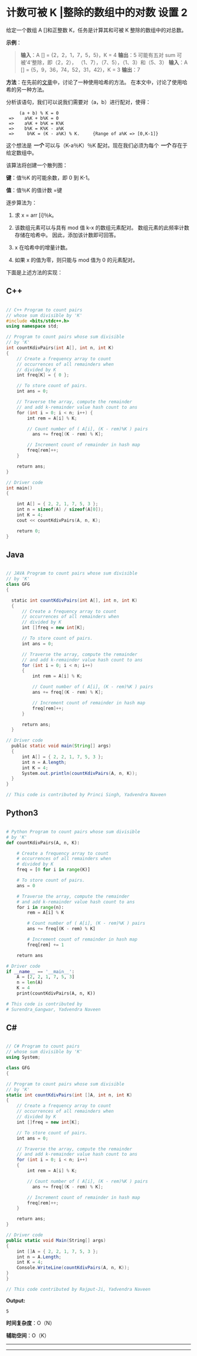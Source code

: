 # 计数可被 K |整除的数组中的对数 设置 2

给定一个数组 A []和正整数 K，任务是计算其和可被 K 整除的数组中的对总数。

**示例**：

> **输入**：A [] = {2，2，1，7，5，5}，K = 4
> **输出**：5
> 可能有五对 sum
> 可被'4'整除，即（2，2），
> （1、7），（7、5），（1、3）和（5、3）
> **输入**：A [] = {5，9，36，74，52，31，42}，K = 3
> **输出**：7

**方法**：在先前的[文章](https://www.geeksforgeeks.org/count-pairs-in-array-whose-sum-is-divisible-by-k/)中，讨论了一种使用哈希的方法。 在本文中，讨论了使用哈希的另一种方法。

分析该语句，我们可以说我们需要对（a，b）进行配对，使得：

```
     (a + b) % K = 0
 =>    a%K + b%K = 0
 =>    a%K + b%K = K%K
 =>    b%K = K%K - a%K
 =>     b%K = (K - a%K) % K.     {Range of a%K => [0,K-1]}

```

这个想法是 ***一个*** 可以与（K-a％K）％K 配对。现在我们必须为每个 ***一个*** 存在于给定数组中。

该算法将创建一个散列图：

**键**：值％K 的可能余数，即 0 到 K-1。

**值**：值％K 的值计数 =键

逐步算法为：

1.  求 x = arr [i]％k。

2.  该数组元素可以与具有 mod 值 k-x 的数组元素配对。 数组元素的此频率计数存储在哈希中。 因此，添加该计数即可回答。

3.  x 在哈希中的增量计数。

4.  如果 x 的值为零，则只能与 mod 值为 0 的元素配对。

下面是上述方法的实现：

## C++

```cpp

// C++ Program to count pairs
// whose sum divisible by 'K'
#include <bits/stdc++.h>
using namespace std;

// Program to count pairs whose sum divisible
// by 'K'
int countKdivPairs(int A[], int n, int K)
{
    // Create a frequency array to count
    // occurrences of all remainders when
    // divided by K
    int freq[K] = { 0 };

    // To store count of pairs.
    int ans = 0;

    // Traverse the array, compute the remainder
    // and add k-remainder value hash count to ans
    for (int i = 0; i < n; i++) {
        int rem = A[i] % K;

        // Count number of ( A[i], (K - rem)%K ) pairs
          ans += freq[(K - rem) % K];

        // Increment count of remainder in hash map
        freq[rem]++;
    }

    return ans;
}

// Driver code
int main()
{

    int A[] = { 2, 2, 1, 7, 5, 3 };
    int n = sizeof(A) / sizeof(A[0]);
    int K = 4;
    cout << countKdivPairs(A, n, K);

    return 0;
}

```

## Java

```java

// JAVA Program to count pairs whose sum divisible
// by 'K'
class GFG 
{

  static int countKdivPairs(int A[], int n, int K)
  {
      // Create a frequency array to count
      // occurrences of all remainders when
      // divided by K
      int []freq = new int[K];

      // To store count of pairs.
      int ans = 0;

      // Traverse the array, compute the remainder
      // and add k-remainder value hash count to ans
      for (int i = 0; i < n; i++)
      {
          int rem = A[i] % K;

          // Count number of ( A[i], (K - rem)%K ) pairs
          ans += freq[(K - rem) % K];

          // Increment count of remainder in hash map
          freq[rem]++;
      }

      return ans;
  }

// Driver code
  public static void main(String[] args) 
  {
      int A[] = { 2, 2, 1, 7, 5, 3 };
      int n = A.length;
      int K = 4;
      System.out.println(countKdivPairs(A, n, K));
  }
}

// This code is contributed by Princi Singh, Yadvendra Naveen

```

## Python3

```py

# Python Program to count pairs whose sum divisible
# by 'K'
def countKdivPairs(A, n, K):

    # Create a frequency array to count
    # occurrences of all remainders when
    # divided by K
    freq = [0 for i in range(K)]

    # To store count of pairs.
    ans = 0

    # Traverse the array, compute the remainder
    # and add k-remainder value hash count to ans
    for i in range(n):
        rem = A[i] % K

        # Count number of ( A[i], (K - rem)%K ) pairs
        ans += freq[(K - rem) % K]

        # Increment count of remainder in hash map
        freq[rem] += 1

    return ans

# Driver code
if __name__ == '__main__':
    A = [2, 2, 1, 7, 5, 3]
    n = len(A)
    K = 4
    print(countKdivPairs(A, n, K))

# This code is contributed by
# Surendra_Gangwar, Yadvendra Naveen

```

## C#

```cs

// C# Program to count pairs
// whose sum divisible by 'K'
using System;

class GFG 
{

// Program to count pairs whose sum divisible
// by 'K'
static int countKdivPairs(int []A, int n, int K)
{
    // Create a frequency array to count
    // occurrences of all remainders when
    // divided by K
    int []freq = new int[K];

    // To store count of pairs.
    int ans = 0;

    // Traverse the array, compute the remainder
    // and add k-remainder value hash count to ans
    for (int i = 0; i < n; i++)
    {
        int rem = A[i] % K;

        // Count number of ( A[i], (K - rem)%K ) pairs
          ans += freq[(K - rem) % K];

        // Increment count of remainder in hash map
        freq[rem]++;
    }

    return ans;
}

// Driver code
public static void Main(String[] args) 
{
    int []A = { 2, 2, 1, 7, 5, 3 };
    int n = A.Length;
    int K = 4;
    Console.WriteLine(countKdivPairs(A, n, K));
}
}

// This code contributed by Rajput-Ji, Yadvendra Naveen

```

**Output:** 

```
5

```

**时间复杂度**：O（N）

**辅助空间**：O（K）



* * *

* * *



